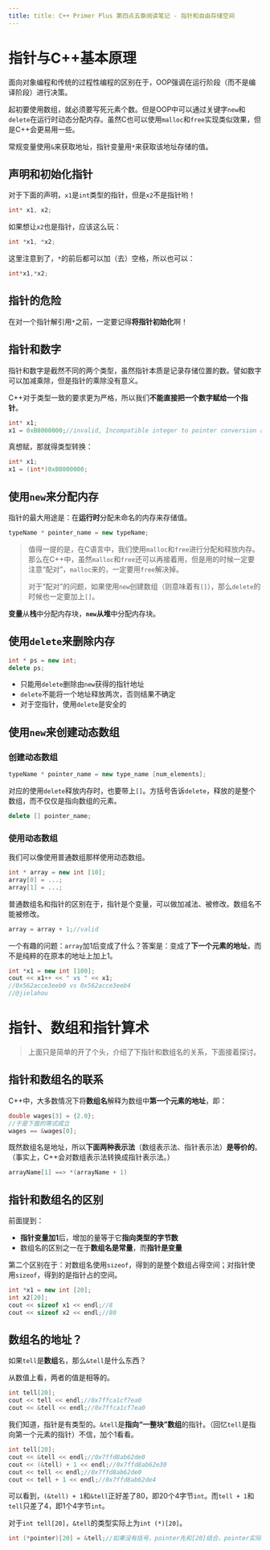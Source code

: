 ```yaml
---
title: title: C++ Primer Plus 第四点五章阅读笔记 - 指针和自由存储空间
---
```


# 指针与C++基本原理

面向对象编程和传统的过程性编程的区别在于，OOP强调在运行阶段（而不是编译阶段）进行决策。

起初要使用数组，就必须要写死元素个数。但是OOP中可以通过关键字`new`和`delete`在运行时动态分配内存。虽然C也可以使用`malloc`和`free`实现类似效果，但是C++会更易用一些。

常规变量使用`&`来获取地址，指针变量用`*`来获取该地址存储的值。

## 声明和初始化指针

对于下面的声明，`x1`是`int`类型的指针，但是`x2`不是指针哟！

```c++
int* x1, x2;
```

如果想让`x2`也是指针，应该这么玩：

```c++
int *x1, *x2;
```

这里注意到了，`*`的前后都可以加（去）空格，所以也可以：

```c++
int*x1,*x2;
```

## 指针的危险

在对一个指针解引用`*`之前，一定要记得**将指针初始化**啊！

## 指针和数字

指针和数字是截然不同的两个类型，虽然指针本质是记录存储位置的数。譬如数字可以加减乘除，但是指针的乘除没有意义。

C++对于类型一致的要求更为严格，所以我们**不能直接把一个数字赋给一个指针**。

```c++
int* x1;
x1 = 0xB8000000;//invalid, Incompatible integer to pointer conversion assigning to 'int *' from 'unsigned int'
```

真想赋，那就得类型转换：

```c++
int* x1;
x1 = (int*)0xB8000000;
```

## 使用`new`来分配内存

指针的最大用途是：在**运行时**分配未命名的内存来存储值。

```c++
typeName * pointer_name = new typeName;
```

> 值得一提的是，在C语言中，我们使用`malloc`和`free`进行分配和释放内存。那么在C++中，虽然`malloc`和`free`还可以再接着用，但是用的时候一定要注意“配对”，`malloc`来的，一定要用`free`解决掉。
>
> 对于“配对”的问题，如果使用`new`创建数组（则意味着有`[]`），那么`delete`的时候也一定要加上`[]`。

**变量**从**栈**中分配内存块，**`new`**从**堆**中分配内存块。

## 使用`delete`来删除内存

```c++
int * ps = new int;
delete ps;
```

- 只能用`delete`删除由`new`获得的指针地址
- `delete`不能将一个地址释放两次，否则结果不确定
- 对于空指针，使用`delete`是安全的

## 使用`new`来创建动态数组

### 创建动态数组

```c++
typeName * pointer_name = new type_name [num_elements];
```

对应的使用`delete`释放内存时，也要带上`[]`。方括号告诉`delete`，释放的是整个数组，而不仅仅是指向数组的元素。

```c++
delete [] pointer_name;
```

### 使用动态数组

我们可以像使用普通数组那样使用动态数组。

```c++
int * array = new int [10];
array[0] = ...;
array[1] = ...;
```

普通数组名和指针的区别在于，指针是个变量，可以做加减法、被修改。数组名不能被修改。

```c++
array = array + 1;//valid
```

一个有趣的问题：`array`加1后变成了什么？答案是：变成了**下一个元素的地址**，而不是纯粹的在原本的地址上加上1。

```c++
int *x1 = new int [100];
cout << x1++ << " vs " << x1;
//0x562acce3eeb0 vs 0x562acce3eeb4
//@jielahou
```

# 指针、数组和指针算术

> 上面只是简单的开了个头，介绍了下指针和数组名的关系，下面接着探讨。

## 指针和数组名的联系

C++中，大多数情况下将**数组名**解释为数组中**第一个元素的地址**，即：

```c++
double wages[3] = {2.0};
//于是下面的等式成立
wages == &wages[0];
```

既然数组名是地址，所以**下面两种表示法**（数组表示法、指针表示法）**是等价的**。（事实上，C++会对数组表示法转换成指针表示法。）

```c++
arrayName[1] ==> *(arrayName + 1)
```

## 指针和数组名的区别

前面提到：

- **指针变量加1**后，增加的量等于它**指向类型的字节数**
- 数组名的区别之一在于**数组名是常量**，而**指针是变量**

第二个区别在于：对数组名使用`sizeof`，得到的是整个数组占得空间；对指针使用`sizeof`，得到的是指针占的空间。

```c++
int *x1 = new int [20];
int x2[20];
cout << sizeof x1 << endl;//8
cout << sizeof x2 << endl;//80
```

## 数组名的地址？

如果`tell`是**数组**名，那么`&tell`是什么东西？

从数值上看，两者的值是相等的。

```c++
int tell[20];
cout << tell << endl;//0x7ffca1cf7ea0
cout << &tell << endl;//0x7ffca1cf7ea0
```

我们知道，指针是有类型的。`&tell`是**指向“一整块”数组**的指针。（回忆`tell`是指向第一个元素的指针）不信，加个1看看。

```c++
int tell[20];
cout << &tell << endl;//0x7ffd8ab62de0
cout << (&tell) + 1 << endl;//0x7ffd8ab62e30
cout << tell << endl;//0x7ffd8ab62de0
cout << tell + 1 << endl;//0x7ffd8ab62de4
```

可以看到，`(&tell) + 1`和`&tell`正好差了80，即20个4字节`int`。而`tell + 1`和`tell`只差了4，即1个4字节`int`。

对于`int tell[20]`，`&tell`的类型实际上为`int (*)[20]`。

```c++
int (*pointer)[20] = &tell;//如果没有括号，pointer先和[20]结合，pointer实际上变成了存储20个(int *)类型的数组
```

